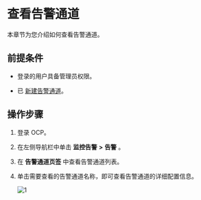# 查看告警通道

本章节为您介绍如何查看告警通道。

## 前提条件

* 登录的用户具备管理员权限。

* 已 [新建告警通道](../500.manage-alert-channels/100.create-an-alert-channel.md)。

## 操作步骤

1. 登录 OCP。

2. 在左侧导航栏中单击 **监控告警** **\>** **告警** 。

3. 在 **告警通道页签** 中查看告警通道列表。

4. 单击需要查看的告警通道名称，即可查看告警通道的详细配置信息。

   ![1](https://obbusiness-private.oss-cn-shanghai.aliyuncs.com/doc/img/ocp/401/%E7%BC%96%E8%BE%91%E5%91%8A%E8%AD%A6%E9%80%9A%E9%81%931.png)
